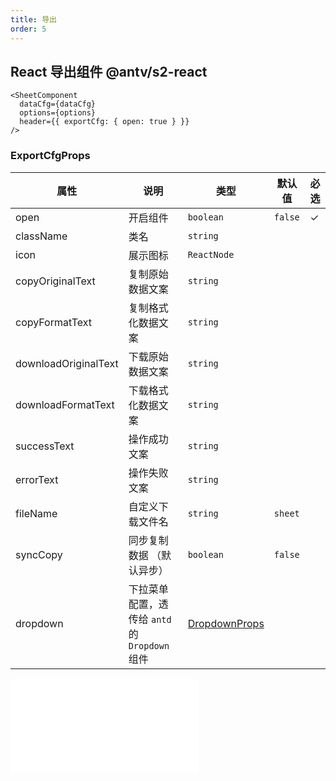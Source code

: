 ```yaml
---
title: 导出
order: 5
---
```


## React 导出组件 <Badge>@antv/s2-react</Badge>

```tsx
<SheetComponent
  dataCfg={dataCfg}
  options={options}
  header={{ exportCfg: { open: true } }}
/>
```

### ExportCfgProps

| 属性 | 说明 | 类型 | 默认值 | 必选 |
| -- | -- | -- | -- | -- |
| open | 开启组件 | `boolean` | `false` | ✓ |
| className | 类名 | `string` |  |  |
| icon | 展示图标 | `ReactNode` |  |  |
| copyOriginalText | 复制原始数据文案 | `string` |  |  |
| copyFormatText | 复制格式化数据文案 | `string` |  |  |
| downloadOriginalText | 下载原始数据文案 | `string` |  |  |
| downloadFormatText | 下载格式化数据文案 | `string` |  |  |
| successText | 操作成功文案 | `string` |  |  |
| errorText | 操作失败文案 | `string` |  |  |
| fileName | 自定义下载文件名 | `string` | `sheet` |  |
| syncCopy | 同步复制数据 （默认异步） | `boolean` | `false` |  |
| dropdown | 下拉菜单配置，透传给 `antd` 的 `Dropdown` 组件 | [DropdownProps](https://ant.design/components/dropdown-cn/#API) | | |

<embed src="@/docs/common/copy-export.zh.md"></embed>
